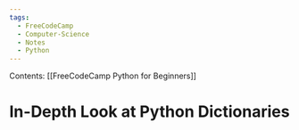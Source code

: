 ```yaml
---
tags:
  - FreeCodeCamp
  - Computer-Science
  - Notes
  - Python
---
```

Contents: [[FreeCodeCamp Python for Beginners]]
# In-Depth Look at Python Dictionaries